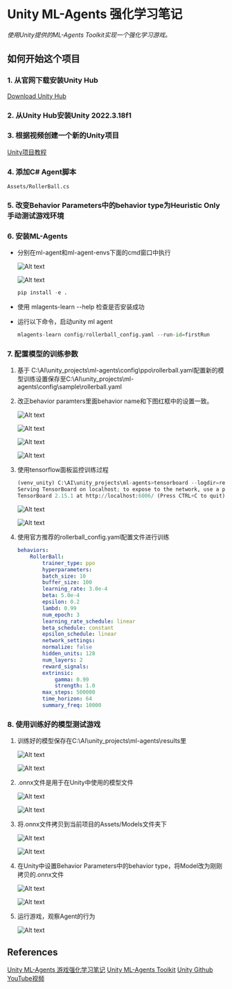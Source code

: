 # Unity ML-Agents 强化学习笔记

*使用Unity提供的ML-Agents Toolkit实现一个强化学习游戏。*

## 如何开始这个项目

### 1. 从官网下载安装Unity Hub

[Download Unity Hub](https://unity.com/de/download)

### 2. 从Unity Hub安装Unity 2022.3.18f1

### 3. 根据视频创建一个新的Unity项目

[Unity项目教程](https://www.youtube.com/watch?v=fZy9HRrkNvc&t=807s)

### 4. 添加C# Agent脚本

    Assets/RollerBall.cs

### 5. 改变Behavior Parameters中的behavior type为Heuristic Only 手动测试游戏环境

### 6. 安装ML-Agents

- 分别在ml-agent和ml-agent-envs下面的cmd窗口中执行

    ![Alt text](https://github.com/hrsxz/Unity_MLAgent_Project/blob/master/Image/image.png)

    ![Alt text](image/image.png)

    ```python
    pip install -e .
    ```

- 使用 mlagents-learn --help 检查是否安装成功
- 运行以下命令，启动unity ml agent

    ```python
    mlagents-learn config/rollerball_config.yaml --run-id=firstRun
    ```

### 7. 配置模型的训练参数

1. 基于 C:\AI\unity_projects\ml-agents\config\ppo\rollerball.yaml配置新的模型训练设置保存至C:\AI\unity_projects\ml-agents\config\sample\rollerball.yaml
2. 改正behavior paramters里面behavior name和下图红框中的设置一致。

   ![Alt text](https://github.com/hrsxz/Unity_MLAgent_Project/blob/master/Image/image-2.png)

   ![Alt text](image/image-2.png)

   ![Alt text](https://github.com/hrsxz/Unity_MLAgent_Project/blob/master/Image/image-1.png)

   ![Alt text](image/image-1.png)
3. 使用tensorflow面板监控训练过程

    ```python
   (venv_unity) C:\AI\unity_projects\ml-agents>tensorboard --logdir=results
    Serving TensorBoard on localhost; to expose to the network, use a proxy or pass --bind_all
    TensorBoard 2.15.1 at http://localhost:6006/ (Press CTRL+C to quit)
    ```

    ![Alt text](https://github.com/hrsxz/Unity_MLAgent_Project/blob/master/Image/image-3.png)

    ![Alt text](image/image-3.png)

4. 使用官方推荐的rollerball_config.yaml配置文件进行训练

    ```yaml
    behaviors:
        RollerBall:
            trainer_type: ppo
            hyperparameters:
            batch_size: 10
            buffer_size: 100
            learning_rate: 3.0e-4
            beta: 5.0e-4
            epsilon: 0.2
            lambd: 0.99
            num_epoch: 3
            learning_rate_schedule: linear
            beta_schedule: constant
            epsilon_schedule: linear
            network_settings:
            normalize: false
            hidden_units: 128
            num_layers: 2
            reward_signals:
            extrinsic:
                gamma: 0.99
                strength: 1.0
            max_steps: 500000
            time_horizon: 64
            summary_freq: 10000
    ```

### 8. 使用训练好的模型测试游戏

1. 训练好的模型保存在C:\AI\unity_projects\ml-agents\results里

   ![Alt text](https://github.com/hrsxz/Unity_MLAgent_Project/blob/master/Image/image-4.png)

   ![Alt text](image/image-4.png)
2. .onnx文件是用于在Unity中使用的模型文件

   ![Alt text](https://github.com/hrsxz/Unity_MLAgent_Project/blob/master/Image/image-5.png)

   ![Alt text](image/image-5.png)
3. 将.onnx文件拷贝到当前项目的Assets/Models文件夹下

   ![Alt text](https://github.com/hrsxz/Unity_MLAgent_Project/blob/master/Image/image-6.png)

   ![Alt text](image/image-6.png)
4. 在Unity中设置Behavior Parameters中的behavior type，将Model改为刚刚拷贝的.onnx文件

   ![Alt text](https://github.com/hrsxz/Unity_MLAgent_Project/blob/master/Image/image-7.png)

   ![Alt text](/image/image-7.png)

5. 运行游戏，观察Agent的行为

    ![Alt text](/image/20240128_114054.gif)

## References

[Unity ML-Agents 游戏强化学习笔记](https://techdiylife.github.io/AI-Game/unity/memo-unity-ML-Agents-01.html)
[Unity ML-Agents Toolkit](https://unity-technologies.github.io/ml-agents/Learning-Environment-Create-New/#training-the-environment)
[Unity Github](https://github.com/Unity-Technologies/ml-agents)
[YouTube视频](https://www.youtube.com/watch?v=2N9EoF6pQyE&list=PLX2vGYjWbI0Q-s4_lX0h4i2zbZqlg4OfF&index=1)